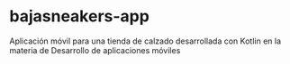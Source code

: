 # bajasneakers-app
Aplicación móvil para una tienda de calzado desarrollada con Kotlin en la materia de Desarrollo de aplicaciones móviles
